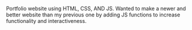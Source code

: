 Portfolio website using HTML, CSS, AND JS. Wanted to make a newer and better website than my previous one by adding JS functions to increase functionality and interactiveness.
